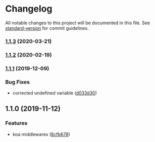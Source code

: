 # Changelog

All notable changes to this project will be documented in this file. See [standard-version](https://github.com/conventional-changelog/standard-version) for commit guidelines.

### [1.1.3](https://github.com/gospime/koa-middlewares/compare/v1.1.2...v1.1.3) (2020-03-21)

### [1.1.2](https://github.com/gospime/koa-middlewares/compare/v1.1.1...v1.1.2) (2020-02-19)

### [1.1.1](https://github.com/gospime/koa-middlewares/compare/v1.1.0...v1.1.1) (2019-12-09)


### Bug Fixes

* corrected undefined variable ([d033d30](https://github.com/gospime/koa-middlewares/commit/d033d30db2715b3de5345aaa58d50b744994d4d1))

## 1.1.0 (2019-11-12)


### Features

* koa middlewares ([8cfb678](https://github.com/gospime/koa-middlewares/commit/8cfb678da07139bb6bd7c5e51ca9a5b8510378ae))
